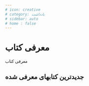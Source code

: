 ```yaml
---
# icon: creative
# category: یادداشت
# sidebar: auto
# home : false
---
```


# معرفی کتاب

معرفی کتاب

## جدیدترین کتابهای معرفی شده

<posts  category="کتاب" show_tags="false"/>
